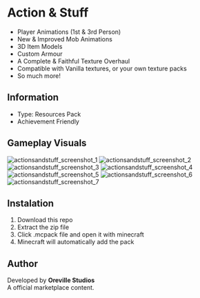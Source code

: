 # Action & Stuff
- Player Animations (1st & 3rd Person)
- New & Improved Mob Animations
- 3D Item Models
- Custom Armour
- A Complete & Faithful Texture Overhaul
- Compatible with Vanilla textures, or your own texture packs
- So much more!

## Information
- Type: Resources Pack
- Achievement Friendly

## Gameplay Visuals
![actionsandstuff_screenshot_1](https://github.com/user-attachments/assets/a26f19ce-edf8-4275-bbd0-466104f498dc)
![actionsandstuff_screenshot_2](https://github.com/user-attachments/assets/8611e46b-2267-435c-949a-d7b9d86fc0a8)
![actionsandstuff_screenshot_3](https://github.com/user-attachments/assets/01e8cbff-095d-4d30-9e99-d901f75a5467)
![actionsandstuff_screenshot_4](https://github.com/user-attachments/assets/200cba6b-cabd-4172-b894-4e88eb1f7cbe)
![actionsandstuff_screenshot_5](https://github.com/user-attachments/assets/d28ea346-e953-4596-a574-685f7c7df4a4)
![actionsandstuff_screenshot_6](https://github.com/user-attachments/assets/1aafd390-2884-420a-b80d-ccea19df231d)
![actionsandstuff_screenshot_7](https://github.com/user-attachments/assets/aacd2108-66d5-4488-9abc-e27b1fce39f2)

## Instalation 
1. Download this repo
2. Extract the zip file
3. Click .mcpack file and open it with minecraft
4. Minecraft will automatically add the pack

## Author 
Developed by **Oreville Studios**  
A official marketplace content. 
